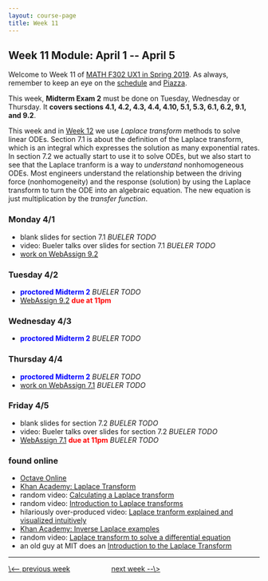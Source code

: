 ```yaml
---
layout: course-page
title: Week 11
---
```


## Week 11 Module: April 1 -- April 5

Welcome to Week 11 of [MATH F302 UX1 in Spring 2019](index.html).  As always, remember to keep an eye on the [schedule](schedule.pdf) and [Piazza](https://piazza.com/uaf/spring2019/math302ux1/home).

This week, **Midterm Exam 2** must be done on Tuesday, Wednesday or Thursday.  It **covers sections 4.1, 4.2, 4.3, 4.4, 4.10, 5.1, 5.3, 6.1, 6.2, 9.1, and 9.2**.

This week and in [Week 12](week12) we use _Laplace transform_ methods to solve linear ODEs.  Section 7.1 is about the definition of the Laplace transform, which is an integral which expresses the solution as many exponential rates.  In section 7.2 we actually start to use it to solve ODEs, but we also start to see that the Laplace tranform is a way to _understand_ nonhomogeneous ODEs.  Most engineers understand the relationship between the driving force (nonhomogeneity) and the response (solution) by using the Laplace transform to turn the ODE into an algebraic equation.  The new equation is just multiplication by the _transfer function_.

### Monday 4/1
* blank slides for section 7.1 _BUELER TODO_
* video: Bueler talks over slides for section 7.1 _BUELER TODO_
* [work on WebAssign 9.2](https://www.webassign.net/)

### Tuesday 4/2
* <span style="color:blue">**proctored Midterm 2**</span> _BUELER TODO_
* [WebAssign 9.2](https://www.webassign.net/) <span style="color:red">**due at 11pm**</span>

### Wednesday 4/3
* <span style="color:blue">**proctored Midterm 2**</span> _BUELER TODO_

### Thursday 4/4
* <span style="color:blue">**proctored Midterm 2**</span> _BUELER TODO_
* [work on WebAssign 7.1](https://www.webassign.net/) _BUELER TODO_

### Friday 4/5
* blank slides for section 7.2 _BUELER TODO_
* video: Bueler talks over slides for section 7.2 _BUELER TODO_
* [WebAssign 7.1](https://www.webassign.net/) <span style="color:red">**due at 11pm**</span> _BUELER TODO_

### found online
* [Octave Online](https://octave-online.net/)
* [Khan Academy: Laplace Transform](https://www.khanacademy.org/math/differential-equations/laplace-transform/laplace-transform-tutorial/v/laplace-transform-1)
* random video: [Calculating a Laplace transform](https://www.youtube.com/watch?v=wI6ki-_79nc)
* random video: [Introduction to Laplace transforms](https://www.youtube.com/watch?v=TmDPbofx2Nk)
* hilariously over-produced video: [Laplace tranform explained and visualized intuitively](https://www.youtube.com/watch?v=6MXMDrs6ZmA)
* [Khan Academy: Inverse Laplace examples](https://www.khanacademy.org/math/differential-equations/laplace-transform/properties-of-laplace-transform/v/inverse-laplace-examples)
* random video: [Laplace transform to solve a differential equation](https://www.youtube.com/watch?v=kbp9qWS-Bsk)
* an old guy at MIT does an [Introduction to the Laplace Transform](https://ocw.mit.edu/courses/mathematics/18-03-differential-equations-spring-2010/video-lectures/lecture-19-introduction-to-the-laplace-transform/)

<hr>
<a align="left" href="week10">\<-- previous week</a>  &nbsp; &nbsp; &nbsp; &nbsp; &nbsp; &nbsp; &nbsp; &nbsp; &nbsp; &nbsp; <a align="right" href="week12">next week --\></a>
